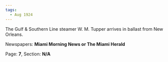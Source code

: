 ```yaml
---  
tags:  
  - Aug 1924  
---  
```

  
The Gulf & Southern Line steamer W. M. Tupper arrives in ballast from New Orleans.  
  
Newspapers: **Miami Morning News or The Miami Herald**  
  
Page: **7**, Section: **N/A** 
